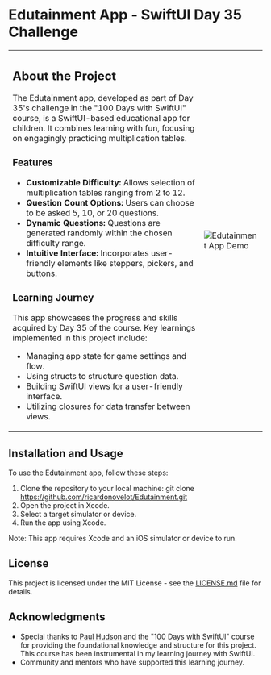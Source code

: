 # Edutainment App - SwiftUI Day 35 Challenge

<table>
<tr>
<td>

## About the Project

The Edutainment app, developed as part of Day 35's challenge in the "100 Days with SwiftUI" course, is a SwiftUI-based educational app for children. It combines learning with fun, focusing on engagingly practicing multiplication tables.

### Features

- **Customizable Difficulty:** Allows selection of multiplication tables ranging from 2 to 12.
- **Question Count Options:** Users can choose to be asked 5, 10, or 20 questions.
- **Dynamic Questions:** Questions are generated randomly within the chosen difficulty range.
- **Intuitive Interface:** Incorporates user-friendly elements like steppers, pickers, and buttons.

### Learning Journey

This app showcases the progress and skills acquired by Day 35 of the course. Key learnings implemented in this project include:
- Managing app state for game settings and flow.
- Using structs to structure question data.
- Building SwiftUI views for a user-friendly interface.
- Utilizing closures for data transfer between views.

</td>
<td>

![Edutainment App Demo](https://github.com/ricardonovelot/Edutainment-App_SwiftUI-Day-35-Challenge/assets/84286086/2cb8d554-aff2-4d2a-918f-cd32e94de6d0)



</td>
</tr>
</table>

## Installation and Usage

To use the Edutainment app, follow these steps:

1. Clone the repository to your local machine:
git clone https://github.com/ricardonovelot/Edutainment.git
2. Open the project in Xcode.
3. Select a target simulator or device.
4. Run the app using Xcode.

Note: This app requires Xcode and an iOS simulator or device to run.

## License

This project is licensed under the MIT License - see the [LICENSE.md](LICENSE.md) file for details.

## Acknowledgments

- Special thanks to [Paul Hudson](https://www.hackingwithswift.com) and the "100 Days with SwiftUI" course for providing the foundational knowledge and structure for this project. This course has been instrumental in my learning journey with SwiftUI.
- Community and mentors who have supported this learning journey.
